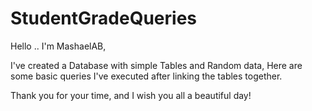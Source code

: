 # StudentGradeQueries

Hello .. I'm MashaelAB,

I've created a Database with simple Tables and Random data,
Here are some basic queries I've executed after linking the tables together.

Thank you for your time, and I wish you all a beautiful day! 

